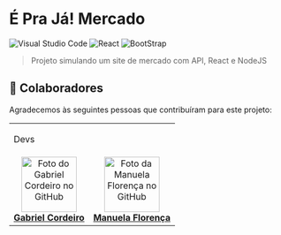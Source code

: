 # É Pra Já! Mercado
![Visual Studio Code](https://img.shields.io/badge/-Visual%20Studio%20Code-2B579A?style=for-the-badge&logo=visual-studio-code&logoColor=007ACC)
![React](https://img.shields.io/badge/react-59D2F7?style=for-the-badge&logo=react&logoColor=white)
![BootStrap](https://img.shields.io/badge/BootStrap-7811F1?style=for-the-badge&logo=bootstrap&logoColor=white)

> Projeto simulando um site de mercado com API, React e NodeJS

## 🤝 Colaboradores

Agradecemos às seguintes pessoas que contribuíram para este projeto:

<table>
  <tr>
    <td colspan='5'>
      <p>Devs</p>
    </td>
  </tr>
  <tr>
    <td align="center">
      <a href="https://github.com/GabrielFRCordeiro" title="GitHub do Gabriel Cordeiro">
        <img src="https://avatars.githubusercontent.com/u/120519526?v=4" width="100px;" alt="Foto do Gabriel Cordeiro no GitHub"/><br>
        <b>Gabriel Cordeiro</b>
      </a>
    </td>
    <td align="center">
      <a href="https://github.com/manuflorenca" title="GitHub do Raviel Sousa">
        <img src="https://avatars.githubusercontent.com/u/160082556?v=4" width="100px;" alt="Foto da Manuela Florença no GitHub"/><br>
        <b>Manuela Florença</b>
      </a>
    </td>
  </tr>
</table>